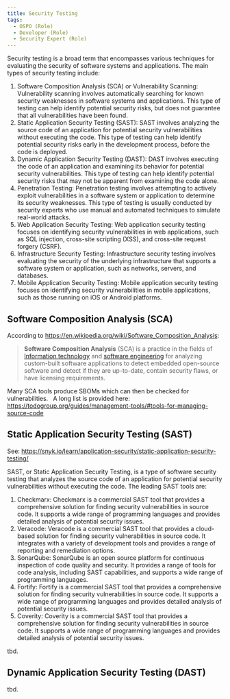 ```yaml
---
title: Security Testing
tags: 
  - OSPO (Role)
  - Developer (Role)
  - Security Expert (Role)
---
```


Security testing is a broad term that encompasses various techniques for evaluating the security of software systems and applications. The main types of security testing include:

1. Software Composition Analysis (SCA) or Vulnerability Scanning: Vulnerability scanning involves automatically searching for known security weaknesses in software systems and applications. This type of testing can help identify potential security risks, but does not guarantee that all vulnerabilities have been found.
2. Static Application Security Testing (SAST): SAST involves analyzing the source code of an application for potential security vulnerabilities without executing the code. This type of testing can help identify potential security risks early in the development process, before the code is deployed.
3. Dynamic Application Security Testing (DAST): DAST involves executing the code of an application and examining its behavior for potential security vulnerabilities. This type of testing can help identify potential security risks that may not be apparent from examining the code alone.
4. Penetration Testing: Penetration testing involves attempting to actively exploit vulnerabilities in a software system or application to determine its security weaknesses. This type of testing is usually conducted by security experts who use manual and automated techniques to simulate real-world attacks.
5. Web Application Security Testing: Web application security testing focuses on identifying security vulnerabilities in web applications, such as SQL injection, cross-site scripting (XSS), and cross-site request forgery (CSRF).
6. Infrastructure Security Testing: Infrastructure security testing involves evaluating the security of the underlying infrastructure that supports a software system or application, such as networks, servers, and databases.
7. Mobile Application Security Testing: Mobile application security testing focuses on identifying security vulnerabilities in mobile applications, such as those running on iOS or Android platforms.

## Software Composition Analysis (SCA)

According to https://en.wikipedia.org/wiki/Software_Composition_Analysis:

> **Software Composition Analysis** (SCA) is a practice in the fields of [Information technology](https://en.wikipedia.org/wiki/Information_technology) and [software engineering](https://en.wikipedia.org/wiki/Software_engineering) for analyzing custom-built software applications to detect embedded open-source software and detect if they are up-to-date, contain security flaws, or have licensing requirements.

Many SCA tools produce SBOMs which can then be checked for vulnerabilities.   A long list is provided here: https://todogroup.org/guides/management-tools/#tools-for-managing-source-code

## Static Application Security Testing (SAST)

See: https://snyk.io/learn/application-security/static-application-security-testing/

SAST, or Static Application Security Testing, is a type of software security testing that analyzes the source code of an application for potential security vulnerabilities without executing the code. The leading SAST tools are:

1. Checkmarx: Checkmarx is a commercial SAST tool that provides a comprehensive solution for finding security vulnerabilities in source code. It supports a wide range of programming languages and provides detailed analysis of potential security issues.
2. Veracode: Veracode is a commercial SAST tool that provides a cloud-based solution for finding security vulnerabilities in source code. It integrates with a variety of development tools and provides a range of reporting and remediation options.
3. SonarQube: SonarQube is an open source platform for continuous inspection of code quality and security. It provides a range of tools for code analysis, including SAST capabilities, and supports a wide range of programming languages.
4. Fortify: Fortify is a commercial SAST tool that provides a comprehensive solution for finding security vulnerabilities in source code. It supports a wide range of programming languages and provides detailed analysis of potential security issues.
5. Coverity: Coverity is a commercial SAST tool that provides a comprehensive solution for finding security vulnerabilities in source code. It supports a wide range of programming languages and provides detailed analysis of potential security issues.

tbd.

## Dynamic Application Security Testing (DAST)


tbd.